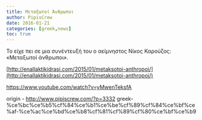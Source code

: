 ```yaml
---
title: Μεταξωτοί Άνθρωποι
author: PipisCrew
date: 2016-01-21
categories: [greek,news]
toc: true
---
```


Το είχε πει σε μια συνέντευξή του ο αείμνηστος Νίκος Καρούζος: «Μεταξωτοί άνθρωποι».

[http://enallaktikidrasi.com/2015/01/metaksotoi-anthropoi/](http://enallaktikidrasi.com/2015/01/metaksotoi-anthropoi/)

https://www.youtube.com/watch?v=yMwenTeksfA

origin - http://www.pipiscrew.com/?p=3332 greek-%ce%bc%ce%b5%cf%84%ce%b1%ce%be%cf%89%cf%84%ce%bf%ce%af-%ce%ac%ce%bd%ce%b8%cf%81%cf%89%cf%80%ce%bf%ce%b9